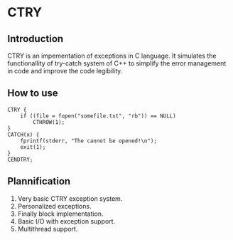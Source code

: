 CTRY
====

Introduction
------------

CTRY is an impementation of exceptions in C language. It simulates the
functionallity of try-catch system of C++ to simplify the error management in
code and improve the code legibility.

How to use
----------

	CTRY {
		if ((file = fopen("somefile.txt", "rb")) == NULL)
			CTHROW(1);
	}
	CATCH(x) {
		fprintf(stderr, "The cannot be opened!\n");
		exit(1);
	}
	CENDTRY;

Plannification
--------------

1. Very basic CTRY exception system.
2. Personalized exceptions.
3. Finally block implementation.
4. Basic I/O with exception support.
5. Multithread support.
